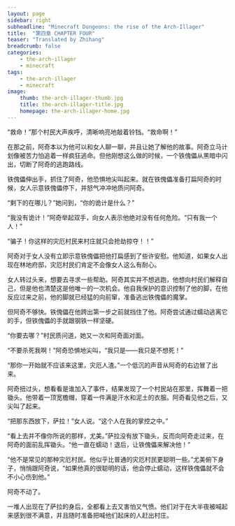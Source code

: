 ```yaml
---
layout: page
sidebar: right
subheadline: "Minecraft Dungeons: the rise of the Arch-Illager"
title:  "第四章 CHAPTER FOUR"
teaser: "Translated by Zhihang"
breadcrumb: false
categories:
    - the-arch-illager
    - minecraft
tags:
    - the-arch-illager
    - minecraft
image:
    thumb: the-arch-illager-thumb.jpg
    title: the-arch-illager-title.jpg
    homepage: the-arch-illager-home.jpg
---
```

“救命！”那个村民大声疾呼，清晰响亮地敲着铃铛。“救命啊！”

在那之前，阿奇本以为他可以和女人聊一聊，并且让她了解他的故事。阿奇立马计划像被苦力怕追着一样疯狂逃命。但他刚想这么做的时候，一个铁傀儡从黑暗中闪出，切断了阿奇的逃跑路线。

铁傀儡伸出手，抓住了阿奇，他恐惧地尖叫起来。就在铁傀儡准备打扁阿奇的时候，女人示意铁傀儡停下，并怒气冲冲地质问阿奇。

“剩下的在哪儿？”她问到，“你的诡计是什么？”

“我没有诡计！”阿奇举起双手，向女人表示他绝对没有任何危险。“只有我一个人！”

“骗子！你这样的灾厄村民来村庄就只会抢劫掠夺！！”

阿奇对于女人没有立即示意铁傀儡把他打扁感到了些许安慰。他知道，如果女人出现在林地府邸，灾厄村民们肯定不会像女人这么有耐心。

女人转过头来，想要去寻求一些帮助。阿奇其实并不想逃跑，他想向村民们解释自己，但是他也清楚这是他唯一的一次机会。他自我保护的意识控制了他的脚，在他反应过来之前，他的脚就已经猛的向前窜，准备逃出铁傀儡的魔掌。

但阿奇不够快。铁傀儡在他跨出第一步之前就挡住了他。阿奇尝试通过蠕动逃离它的手，但铁傀儡的手就跟钢铁一样坚硬。

“你要去哪？”村民质问道，她又一次和阿奇面对面。

“不要杀死我啊！”阿奇恐惧地尖叫，“我只是——我只是不想死！”

“那你一开始就不应该来这里，灾厄人渣。”一个低沉的声音从阿奇的右边冒了出来。

阿奇扭过头，想看看是谁加入了事件，结果发现了一个村民站在那里，挥舞着一把锄头。他带着一顶宽檐帽，穿着一件满是汗水和泥土的衣服。阿奇看见他之后，又尖叫了起来。

“把那东西放下，萨拉！”女人说。“这个人在我的掌控之中。”

“看上去并不像你所说的那样，尤美。”萨拉没有放下锄头，反而向阿奇走过来，在阿奇的面前乱挥锄头。“他一直在蠕动！退后，让铁傀儡来解决他！”

“他不是常见的那种灾厄村民。他似乎比普通的灾厄村民更聪明一些。”尤美俯下身子，悄悄跟阿奇说，“如果他真的很聪明的话，他会停止蠕动，这样铁傀儡就不会不小心伤到他。”

阿奇不动了。

一堆人出现在了萨拉的身后，全都看上去又害怕又气愤。他们对于在大半夜被喊起来感到很不满意，并且随时准备把喊他们起床的人赶出村庄。

